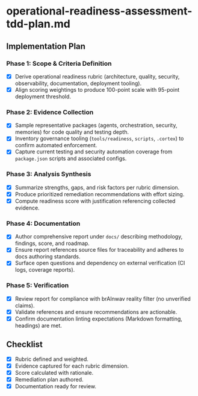 # operational-readiness-assessment-tdd-plan.md

## Implementation Plan

### Phase 1: Scope & Criteria Definition

- [x] Derive operational readiness rubric (architecture, quality, security, observability, documentation, deployment tooling).
- [x] Align scoring weightings to produce 100-point scale with 95-point deployment threshold.

### Phase 2: Evidence Collection

- [x] Sample representative packages (agents, orchestration, security, memories) for code quality and testing depth.
- [x] Inventory governance tooling (`tools/readiness`, `scripts`, `.cortex`) to confirm automated enforcement.
- [x] Capture current testing and security automation coverage from `package.json` scripts and associated configs.

### Phase 3: Analysis Synthesis

- [x] Summarize strengths, gaps, and risk factors per rubric dimension.
- [x] Produce prioritized remediation recommendations with effort sizing.
- [x] Compute readiness score with justification referencing collected evidence.

### Phase 4: Documentation

- [x] Author comprehensive report under `docs/` describing methodology, findings, score, and roadmap.
- [x] Ensure report references source files for traceability and adheres to docs authoring standards.
- [x] Surface open questions and dependency on external verification (CI logs, coverage reports).

### Phase 5: Verification

- [x] Review report for compliance with brAInwav reality filter (no unverified claims).
- [x] Validate references and ensure recommendations are actionable.
- [x] Confirm documentation linting expectations (Markdown formatting, headings) are met.

## Checklist

- [x] Rubric defined and weighted.
- [x] Evidence captured for each rubric dimension.
- [x] Score calculated with rationale.
- [x] Remediation plan authored.
- [x] Documentation ready for review.
